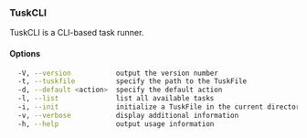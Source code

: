 ### TuskCLI

TuskCLI is a CLI-based task runner.

#### Options

```bash
  -V, --version           output the version number
  -t, --tuskfile          specify the path to the TuskFile
  -d, --default <action>  specify the default action
  -l, --list              list all available tasks
  -i, --init              initialize a TuskFile in the current directory
  -v, --verbose           display additional information
  -h, --help              output usage information
```
